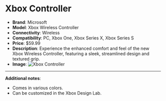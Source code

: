 # Xbox Controller

- **Brand**: Microsoft
- **Model**: Xbox Wireless Controller
- **Connectivity**: Wireless
- **Compatibility**: PC, Xbox One, Xbox Series X, Xbox Series S
- **Price**: $59.99
- **Description**: Experience the enhanced comfort and feel of the new Xbox Wireless Controller, featuring a sleek, streamlined design and textured grip.
- **Image**: ![Xbox Controller](URL_to_Xbox_Controller_image)

---
**Additional notes**:
- Comes in various colors.
- Can be customized in the Xbox Design Lab.